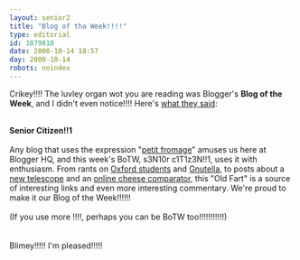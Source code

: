 ```yaml
---
layout: senior2
title: "Blog of tha Week!!!!"
type: editorial
id: 1079810
date: 2000-10-14 18:57
day: 2000-10-14
robots: noindex
---
```

Crikey!!!! The luvley organ wot you are reading was Blogger's <b>Blog of the Week</b>, and I didn't even notice!!!! Here's <a href="http://www.blogger.com/botw.pyra">what they said</a>:<br/> <br/><div class="quote"><b>Senior Citizen!!1</b> <br/> <br/>Any blog that uses the expression "<a href="http://seniorcitizen.blogspot.com/archives/2000_09_17_seniorcitizen_archive.html#883700">petit fromage</a>" amuses us here at Blogger HQ, and this week's BoTW, s3N10r c1T1z3N!!1, uses it with enthusiasm. From rants on <a href="http://seniorcitizen.blogspot.com/archives/2000_09_24_seniorcitizen_archive.html#942396">Oxford students</a> and <a href="http://seniorcitizen.blogspot.com/archives/2000_09_24_seniorcitizen_archive.html#920148">Gnutella</a>, to posts about a <a href="http://seniorcitizen.blogspot.com/archives/2000_09_17_seniorcitizen_archive.html#892710">new telescope</a> and an <a href="http://seniorcitizen.blogspot.com/archives/2000_09_17_seniorcitizen_archive.html#876190">online cheese comparator</a>, this "Old Fart" is a source of interesting links and even more interesting commentary. We're proud to make it our Blog of the Week!!!!!!<br/> <br/>(If you use more !!!!, perhaps you can be BoTW too!!!!!!!!!!!)</div> <br/> <br/>Blimey!!!!! I'm pleased!!!!!

